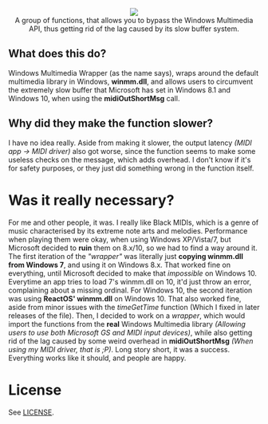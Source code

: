<p align="center">
  <img src="https://i.imgur.com/iFLDs6C.png">
  <br />
  A group of functions, that allows you to bypass the Windows Multimedia API, thus getting rid of the lag caused by its slow buffer system.
</p>

## What does this do?
Windows Multimedia Wrapper (as the name says), wraps around the default multimedia library in Windows, **winmm.dll**, and allows users to circumvent the extremely slow buffer that Microsoft has set in Windows 8.1 and Windows 10, when using the **midiOutShortMsg** call.

## Why did they make the function slower?
I have no idea really. Aside from making it slower, the output latency *(MIDI app -> MIDI driver)* also got worse, since the function seems to make some useless checks on the message, which adds overhead. I don't know if it's for safety purposes, or they just did something wrong in the function itself.

# Was it really necessary?
For me and other people, it was.
I really like Black MIDIs, which is a genre of music characterised by its extreme note arts and melodies.
Performance when playing them were okay, when using Windows XP/Vista/7, but Microsoft decided to **ruin** them on 8.x/10, so we had to find a way around it.
The first iteration of the *"wrapper"* was literally just **copying winmm.dll from Windows 7**, and using it on Windows 8.x. That worked fine on everything, until Microsoft decided to make that *impossible* on Windows 10. Everytime an app tries to load 7's winmm.dll on 10, it'd just throw an error, complaining about a missing ordinal.
For Windows 10, the second iteration was using **ReactOS' winmm.dll** on Windows 10. That also worked fine, aside from minor issues with the *timeGetTime* function (Which I fixed in later releases of the file).
Then, I decided to work on a *wrapper*, which would import the functions from the **real** Windows Multimedia library *(Allowing users to use both Microsoft GS and MIDI input devices)*, while also getting rid of the lag caused by some weird overhead in **midiOutShortMsg** *(When using my MIDI driver, that is ;P)*.
Long story short, it was a success. Everything works like it should, and people are happy.

# License
See [LICENSE](https://github.com/KeppySoftware/WinMMWRP/blob/master/LICENSE).
